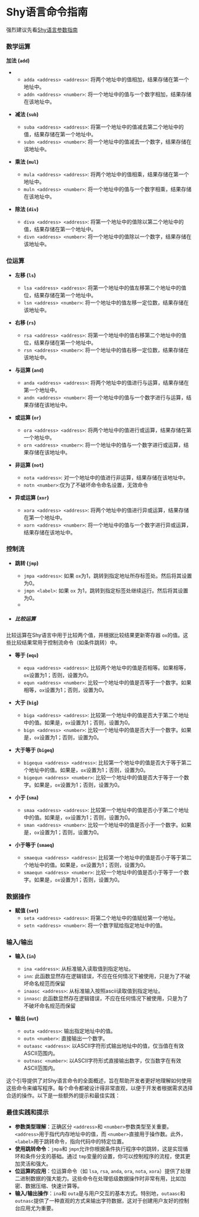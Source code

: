 # Shy语言命令指南

强烈建议先看[Shy语言参数指南](https://github.com/Shyliuli/shy_language/blob/main/ParameterGuide.md)

### 数学运算

**加法 (`add`)**

- - `adda <address> <address>`: 将两个地址中的值相加，结果存储在第一个地址中。
  - `addn <address> <number>`: 将一个地址中的值与一个数字相加，结果存储在该地址中。
- **减法 (`sub`)**

  - `suba <address> <address>`: 将第一个地址中的值减去第二个地址中的值，结果存储在第一个地址中。
  - `subn <address> <number>`: 将一个地址中的值减去一个数字，结果存储在该地址中。
- **乘法 (`mul`)**

  - `mula <address> <address>`: 将两个地址中的值相乘，结果存储在第一个地址中。
  - `muln <address> <number>`: 将一个地址中的值与一个数字相乘，结果存储在该地址中。
- **除法 (`div`)**

  - `diva <address> <address>`: 将第一个地址中的值除以第二个地址中的值，结果存储在第一个地址中。
  - `divn <address> <number>`: 将一个地址中的值除以一个数字，结果存储在该地址中。

### 位运算

- **左移 (`ls`)**

  - `lsa <address> <address>`: 将第一个地址中的值左移第二个地址中的值位，结果存储在第一个地址中。
  - `lsn <address> <number>`: 将一个地址中的值左移一定位数，结果存储在该地址中。
- **右移 (`rs`)**

  - `rsa <address> <address>`: 将第一个地址中的值右移第二个地址中的值位，结果存储在第一个地址中。
  - `rsn <address> <number>`: 将一个地址中的值右移一定位数，结果存储在该地址中。
- **与运算 (`and`)**

  - `anda <address> <address>`: 将两个地址中的值进行与运算，结果存储在第一个地址中。
  - `andn <address> <number>`: 将一个地址中的值与一个数字进行与运算，结果存储在该地址中。
- **或运算 (`or`)**

  - `ora <address> <address>`: 将两个地址中的值进行或运算，结果存储在第一个地址中。
  - `orn <address> <number>`: 将一个地址中的值与一个数字进行或运算，结果存储在该地址中。
- **非运算 (`not`)**

  - `nota <address>`: 对一个地址中的值进行非运算，结果存储在该地址中。
  - `notn <number>`:仅为了不破坏命令命名设置，无效命令
- **异或运算 (`xor`)**

  - `xora <address> <address>`: 将两个地址中的值进行异或运算，结果存储在第一个地址中。
  - `xorn <address> <number>`: 将一个地址中的值与一个数字进行异或运算，结果存储在该地址中。

### 控制流

- **跳转 (`jmp`)**

  - `jmpa <address>`: 如果 `ox`为1，跳转到指定地址所存标签处。然后将其设置为0。
  - `jmpn <label>`: 如果 `ox` 为1，跳转到指定标签处继续运行。然后将其设置为0。
  - 
- ##### 比较运算

比较运算在Shy语言中用于比较两个值，并根据比较结果更新寄存器 `ox`的值。这些比较结果常用于控制流命令（如条件跳转）中。

- **等于 (`equ`)**

  - `equa <address> <address>`: 比较两个地址中的值是否相等。如果相等，`ox`设置为1；否则，设置为0。
  - `equn <address> <number>`: 比较一个地址中的值是否等于一个数字。如果相等，`ox`设置为1；否则，设置为0。
- **大于 (`big`)**

  - `biga <address> <address>`: 比较第一个地址中的值是否大于第二个地址中的值。如果是，`ox`设置为1；否则，设置为0。
  - `bign <address> <number>`: 比较一个地址中的值是否大于一个数字。如果是，`ox`设置为1；否则，设置为0。
- **大于等于 (`bigeq`)**

  - `bigequa <address> <address>`: 比较第一个地址中的值是否大于等于第二个地址中的值。如果是，`ox`设置为1；否则，设置为0。
  - `bigequn <address> <number>`: 比较一个地址中的值是否大于等于一个数字。如果是，`ox`设置为1；否则，设置为0。
- **小于 (`sma`)**

  - `smaa <address> <address>`: 比较第一个地址中的值是否小于第二个地址中的值。如果是，`ox`设置为1；否则，设置为0。
  - `sman <address> <number>`: 比较一个地址中的值是否小于一个数字。如果是，`ox`设置为1；否则，设置为0。
- **小于等于 (`smaeq`)**

  - `smaequa <address> <address>`: 比较第一个地址中的值是否小于等于第二个地址中的值。如果是，`ox`设置为1；否则，设置为0。
  - `smaequn <address> <number>`: 比较一个地址中的值是否小于等于一个数字。如果是，`ox`设置为1；否则，设置为0。

### 数据操作

- **赋值 (`set`)**
  - `seta <address> <address>`: 将第二个地址中的值赋给第一个地址。
  - `setn <address> <number>`: 将一个数字赋给指定地址中的值。

### 输入/输出

- **输入 (`in`)**

  - `ina <address>`: 从标准输入读取值到指定地址。
  - `inn`: 此函数显然存在逻辑错误，不应在任何情况下被使用，只是为了不破坏命名规范而保留
  - `inaasc <address>`: 从标准输入按照ascii读取值到指定地址。
  - `innasc`: 此函数显然存在逻辑错误，不应在任何情况下被使用，只是为了不破坏命名规范而保留
- **输出 (`out`)**

  - `outa <address>`: 输出指定地址中的值。
  - `outn <number>`: 直接输出一个数字。
  - `outaasc <address>`: 以ASCII字符形式输出地址中的值，仅当值在有效ASCII范围内。
  - `outnasc <number>`: 以ASCII字符形式直接输出数字，仅当数字在有效ASCII范围内。

这个引导提供了对Shy语言命令的全面概述，旨在帮助开发者更好地理解如何使用这些命令来编写程序。每个命令都被设计得非常直观，以便于开发者根据需求选择合适的操作。以下是一些额外的提示和最佳实践：

### 最佳实践和提示

- **参数类型理解**：正确区分 `<address>`和 `<number>`参数类型至关重要。`<address>`用于指代内存地址中的值，而 `<number>`直接用于操作数。此外，`<label>`用于跳转命令，指向代码中的特定位置。
- **使用跳转命令**：`jmpa`和 `jmpn`允许你根据条件执行程序中的跳转，这是实现循环和条件分支的基础。通过 `tmp`变量的设置，你可以控制程序的流程，使其更加灵活和强大。
- **位运算的应用**：位运算命令（如 `lsa`, `rsa`, `anda`, `ora`, `nota`, `xora`）提供了处理二进制数据的强大能力。这些命令在处理低级数据操作时非常有用，比如加密、数据压缩、快速计算等。
- **输入/输出操作**：`ina`和 `outa`是与用户交互的基本方式。特别地，`outaasc`和 `outnasc`提供了一种直观的方式来输出字符数据，这对于创建用户友好的控制台应用尤为重要。
